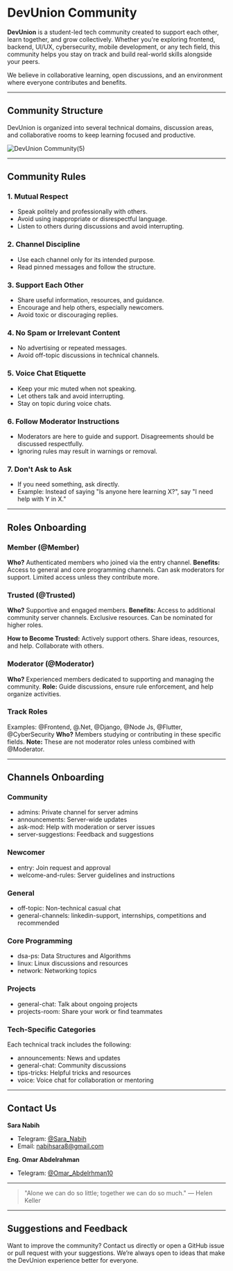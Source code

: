 # DevUnion Community

**DevUnion** is a student-led tech community created to support each other, learn together, and grow collectively.
Whether you're exploring frontend, backend, UI/UX, cybersecurity, mobile development, or any tech field, this community helps you stay on track and build real-world skills alongside your peers.

We believe in collaborative learning, open discussions, and an environment where everyone contributes and benefits.

---

## Community Structure

DevUnion is organized into several technical domains, discussion areas, and collaborative rooms to keep learning focused and productive.

![DevUnion Community(5)](https://github.com/user-attachments/assets/6d6cf6a9-2bb9-4d9f-952a-796448387999)

---

## Community Rules

### 1. Mutual Respect

 - Speak politely and professionally with others.
 - Avoid using inappropriate or disrespectful language.
 - Listen to others during discussions and avoid interrupting.

### 2. Channel Discipline

 - Use each channel only for its intended purpose.
 - Read pinned messages and follow the structure.

### 3. Support Each Other

  - Share useful information, resources, and guidance.
  - Encourage and help others, especially newcomers.
  - Avoid toxic or discouraging replies.

### 4. No Spam or Irrelevant Content

 - No advertising or repeated messages.
 - Avoid off-topic discussions in technical channels.

### 5. Voice Chat Etiquette

 - Keep your mic muted when not speaking.
 - Let others talk and avoid interrupting.
 - Stay on topic during voice chats.

### 6. Follow Moderator Instructions

 - Moderators are here to guide and support. Disagreements should be discussed respectfully.
 - Ignoring rules may result in warnings or removal.

### 7. Don't Ask to Ask

 - If you need something, ask directly.
 - Example: Instead of saying "Is anyone here learning X?", say "I need help with Y in X."

---

## Roles Onboarding

### Member (@Member)

**Who?** Authenticated members who joined via the entry channel.
**Benefits:**
Access to general and core programming channels.
Can ask moderators for support.
Limited access unless they contribute more.

### Trusted (@Trusted)

**Who?** Supportive and engaged members.
**Benefits:**
Access to additional community server channels.
Exclusive resources.
Can be nominated for higher roles.

**How to Become Trusted:**
Actively support others.
Share ideas, resources, and help.
Collaborate with others.

### Moderator (@Moderator)

**Who?** Experienced members dedicated to supporting and managing the community.
**Role:** Guide discussions, ensure rule enforcement, and help organize activities.

### Track Roles

Examples: @Frontend, @.Net, @Django, @Node Js, @Flutter, @CyberSecurity
**Who?** Members studying or contributing in these specific fields.
**Note:** These are not moderator roles unless combined with @Moderator.

---

## Channels Onboarding

### Community

* admins: Private channel for server admins
* announcements: Server-wide updates
* ask-mod: Help with moderation or server issues
* server-suggestions: Feedback and suggestions

### Newcomer

* entry: Join request and approval
* welcome-and-rules: Server guidelines and instructions

### General

* off-topic: Non-technical casual chat
* general-channels: linkedin-support, internships, competitions and recommended
 
### Core Programming

* dsa-ps: Data Structures and Algorithms
* linux: Linux discussions and resources
* network: Networking topics

### Projects

* general-chat: Talk about ongoing projects
* projects-room: Share your work or find teammates

### Tech-Specific Categories

Each technical track includes the following:

* announcements: News and updates
* general-chat: Community discussions
* tips-tricks: Helpful tricks and resources
* voice: Voice chat for collaboration or mentoring

---

## Contact Us

**Sara Nabih**
  - Telegram: [@Sara\_Nabih](https://t.me/Sara_Nabih)
  - Email: [nabihsara8@gmail.com](mailto:nabihsara8@gmail.com)

**Eng. Omar Abdelrahman**
  - Telegram: [@Omar\_Abdelrhman10](https://t.me/Omar_Abdelrhman10)

---

> "Alone we can do so little; together we can do so much." — Helen Keller

---

## Suggestions and Feedback

Want to improve the community?
Contact us directly or open a GitHub issue or pull request with your suggestions.
We’re always open to ideas that make the DevUnion experience better for everyone.
